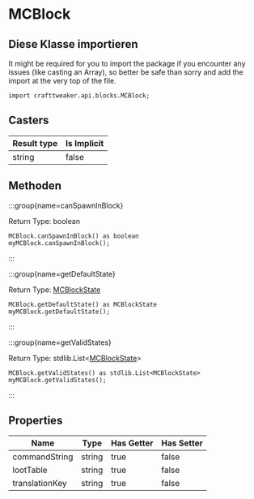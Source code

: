 # MCBlock

## Diese Klasse importieren

It might be required for you to import the package if you encounter any issues (like casting an Array), so better be safe than sorry and add the import at the very top of the file.
```zenscript
import crafttweaker.api.blocks.MCBlock;
```


## Casters

| Result type | Is Implicit |
| ----------- | ----------- |
| string      | false       |

## Methoden

:::group{name=canSpawnInBlock}

Return Type: boolean

```zenscript
MCBlock.canSpawnInBlock() as boolean
myMCBlock.canSpawnInBlock();
```

:::

:::group{name=getDefaultState}

Return Type: [MCBlockState](/vanilla/api/blocks/MCBlockState)

```zenscript
MCBlock.getDefaultState() as MCBlockState
myMCBlock.getDefaultState();
```

:::

:::group{name=getValidStates}

Return Type: stdlib.List&lt;[MCBlockState](/vanilla/api/blocks/MCBlockState)&gt;

```zenscript
MCBlock.getValidStates() as stdlib.List<MCBlockState>
myMCBlock.getValidStates();
```

:::


## Properties

| Name           | Type   | Has Getter | Has Setter |
| -------------- | ------ | ---------- | ---------- |
| commandString  | string | true       | false      |
| lootTable      | string | true       | false      |
| translationKey | string | true       | false      |

